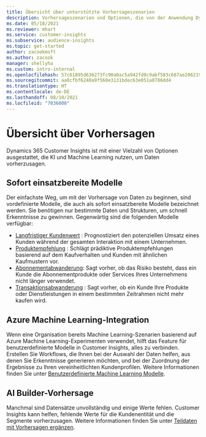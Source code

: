 ```yaml
---
title: Übersicht über unterstützte Vorhersageszenarien
description: Vorhersageszenarien und Optionen, die von der Anwendung Dynamics 365 Customer Insights abgedeckt werden.
ms.date: 05/18/2021
ms.reviewer: mhart
ms.service: customer-insights
ms.subservice: audience-insights
ms.topic: get-started
author: zacookmsft
ms.author: zacook
manager: shellyha
ms.custom: intro-internal
ms.openlocfilehash: 57c61895d636273fc90a0ac5a942fd0c9abf583c687ae20621949554e581cdf8
ms.sourcegitcommit: aa0cfbf6240a9f560e3131bdec63e051a8786dd4
ms.translationtype: HT
ms.contentlocale: de-DE
ms.lasthandoff: 08/10/2021
ms.locfileid: "7036008"
---
```

# <a name="predictions-overview"></a>Übersicht über Vorhersagen

Dynamics 365 Customer Insights ist mit einer Vielzahl von Optionen ausgestattet, die KI und Machine Learning nutzen, um Daten vorherzusagen. 

## <a name="out-of-box-models"></a>Sofort einsatzbereite Modelle

Der einfachste Weg, um mit der Vorhersage von Daten zu beginnen, sind vordefinierte Modelle, die auch als sofort einsatzbereite Modelle bezeichnet werden. Sie benötigen nur bestimmte Daten und Strukturen, um schnell Erkenntnisse zu gewinnen. Gegenwärtig sind die folgenden Modelle verfügbar: 
- [Langfristiger Kundenwert](predict-customer-lifetime-value.md) : Prognostiziert den potenziellen Umsatz eines Kunden während der gesamten Interaktion mit einem Unternehmen. 
- [Produktempfehlung](predict-product-recommendation.md) : Schlägt prädiktive Produktempfehlungen basierend auf dem Kaufverhalten und Kunden mit ähnlichen Kaufmustern vor.
- [Abonnementabwanderung](predict-subscription-churn.md): Sagt vorher, ob das Risiko besteht, dass ein Kunde die Abonnementprodukte oder Services Ihres Unternehmens nicht länger verwendet.
- [Transaktionsabwanderung](predict-transactional-churn.md) : Sagt vorher, ob ein Kunde Ihre Produkte oder Dienstleistungen in einem bestimmten Zeitrahmen nicht mehr kaufen wird.

## <a name="azure-machine-learning-integration"></a>Azure Machine Learning-Integration

Wenn eine Organisation bereits Machine Learning-Szenarien basierend auf Azure Machine Learning-Experimenten verwendet, hilft das Feature für benutzerdefinierte Modelle in Customer Insights, alles zu verbinden. Erstellen Sie Workflows, die Ihnen bei der Auswahl der Daten helfen, aus denen Sie Erkenntnisse generieren möchten, und bei der Zuordnung der Ergebnisse zu Ihren vereinheitlichten Kundenprofilen. Weitere Informationen finden Sie unter [Benutzerdefinierte Machine Learning Modelle](custom-models.md).

## <a name="ai-builder-prediction"></a>AI Builder-Vorhersage

Manchmal sind Datensätze unvollständig und einige Werte fehlen. Customer Insights kann helfen, fehlende Werte für die Kundenentität und die Segmente vorherzusagen. Weitere Informationen finden Sie unter [Teildaten mit Vorhersagen ergänzen](predictions.md).
